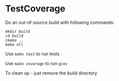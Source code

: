 # TestCoverage

Do an out-of-source build with following commands:
```shell
mkdir build
cd build
cmake ..
make all
```

Use `make test` to run tests

Use `make coverage` to run `gcov`

To clean up - just remove the *build* directory
